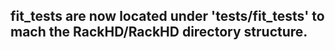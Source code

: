 ## fit_tests are now located under 'tests/fit_tests' to mach the RackHD/RackHD directory structure.
